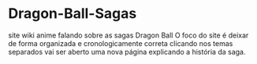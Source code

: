 # Dragon-Ball-Sagas
site wiki anime falando sobre as sagas Dragon Ball
O foco do site é deixar de forma organizada e cronologicamente correta 
clicando nos temas separados vai ser aberto uma nova página explicando a história da saga.